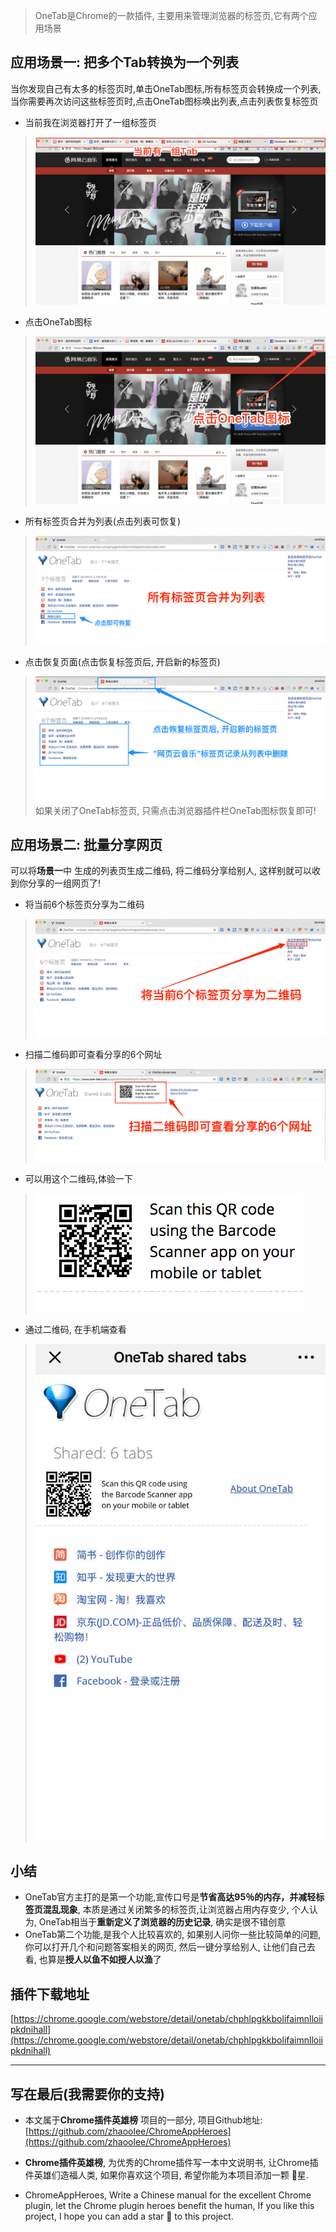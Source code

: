 > OneTab是Chrome的一款插件, 主要用来管理浏览器的标签页,它有两个应用场景

## 应用场景一: 把多个Tab转换为一个列表
当你发现自己有太多的标签页时,单击OneTab图标,所有标签页会转换成一个列表,当你需要再次访问这些标签页时,点击OneTab图标唤出列表,点击列表恢复标签页
- 当前我在浏览器打开了一组标签页
> ![](https://raw.githubusercontent.com/zhaoolee/GraphBed/master/ChromeAppHeroes/6418858c3da74e42bde5b76b91be265c.png)
- 点击OneTab图标
> ![](https://raw.githubusercontent.com/zhaoolee/GraphBed/master/ChromeAppHeroes/29a667780cd940c8a08ade699f2c5577.png)
- 所有标签页合并为列表(点击列表可恢复)
> ![](https://raw.githubusercontent.com/zhaoolee/GraphBed/master/ChromeAppHeroes/57f3d5d3fe7c4b2bb0a9a860760f5872.png)
- 点击恢复页面(点击恢复标签页后, 开启新的标签页)
> ![](https://raw.githubusercontent.com/zhaoolee/GraphBed/master/ChromeAppHeroes/2a2142f68cc14d8388384b0ee1097a1b.png)
> 如果关闭了OneTab标签页, 只需点击浏览器插件栏OneTab图标恢复即可!

## 应用场景二: 批量分享网页
可以将**场景一**中 生成的列表页生成二维码, 将二维码分享给别人, 这样别就可以收到你分享的一组网页了!

- 将当前6个标签页分享为二维码
> ![](https://raw.githubusercontent.com/zhaoolee/GraphBed/master/ChromeAppHeroes/c521739fc62349dd91f94f8c45250d68.png)

- 扫描二维码即可查看分享的6个网址
> ![](https://raw.githubusercontent.com/zhaoolee/GraphBed/master/ChromeAppHeroes/6c7fae770bce4f74b4f1e00d5f277cbf.png)
- 可以用这个二维码,体验一下
> ![](https://raw.githubusercontent.com/zhaoolee/GraphBed/master/ChromeAppHeroes/cdce9cc22cbd4e8f81569e5e486244e8.png)

- 通过二维码, 在手机端查看
> ![](https://raw.githubusercontent.com/zhaoolee/GraphBed/master/ChromeAppHeroes/600be59abe4b4f0f82883599b7085411.jpeg)



## 小结
- OneTab官方主打的是第一个功能,宣传口号是**节省高达95％的内存，并减轻标签页混乱现象**, 本质是通过关闭繁多的标签页,让浏览器占用内存变少, 个人认为, OneTab相当于**重新定义了浏览器的历史记录**, 确实是很不错创意
- OneTab第二个功能,是我个人比较喜欢的, 如果别人问你一些比较简单的问题, 你可以打开几个和问题答案相关的网页, 然后一键分享给别人, 让他们自己去看, 也算是**授人以鱼不如授人以渔**了


## 插件下载地址

[https://chrome.google.com/webstore/detail/onetab/chphlpgkkbolifaimnlloiipkdnihall](https://chrome.google.com/webstore/detail/onetab/chphlpgkkbolifaimnlloiipkdnihall)


---

## 写在最后(我需要你的支持)
- 本文属于**Chrome插件英雄榜** 项目的一部分, 项目Github地址: [https://github.com/zhaoolee/ChromeAppHeroes](https://github.com/zhaoolee/ChromeAppHeroes)

- **Chrome插件英雄榜**, 为优秀的Chrome插件写一本中文说明书, 让Chrome插件英雄们造福人类, 如果你喜欢这个项目, 希望你能为本项目添加一颗 🌟星.

- ChromeAppHeroes, Write a Chinese manual for the excellent Chrome plugin, let the Chrome plugin heroes benefit the human, If you like this project, I hope you can add a star 🌟 to this project.



